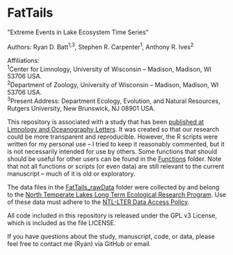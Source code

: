 FatTails
========

"Extreme Events in Lake Ecosystem Time Series"

Authors: Ryan D. Batt<sup>1,3</sup>, Stephen R. Carpenter<sup>1</sup>, Anthony R. Ives<sup>2</sup>

Affiliations:  
<sup>1</sup>Center for Limnology, University of Wisconsin – Madison, Madison, WI 53706 USA.  
<sup>2</sup>Department of Zoology, University of Wisconsin – Madison, Madison, WI 53706 USA.  
<sup>3</sup>Present Address: Department Ecology, Evolution, and Natural Resources, Rutgers University, New Brunswick, NJ 08901 USA.  

This repository is associated with a study that has been [published at Limnology and Oceanography Letters](http://onlinelibrary.wiley.com/doi/10.1002/lol2.10037/full). It was created so that our research could be more transparent and reproducible. However, the R scripts were written for my personal use – I tried to keep it reasonably commented, but it is not necessarily intended for use by others. Some functions that should should be useful for other users can be found in the [Functions](https://github.com/rBatt/FatTails/tree/master/Scripts/Functions) folder. Note that not all functions or scripts (or even data) are still relevant to the current manuscript – much of it is old or exploratory. 

The data files in the [FatTails_rawData](https://github.com/rBatt/FatTails/tree/master/FatTails_rawData) folder were collected by and belong to the [North Temperate Lakes Long Term Ecological Research Program](https://lter.limnology.wisc.edu/). Use of these data must adhere to the [NTL-LTER Data Access Policy](https://lter.limnology.wisc.edu/about/ntl-lter-data-access-policy). 

All code included in this repository is released under the GPL v3 License, which is included as the file LICENSE.

If you have questions about the study, manuscript, code, or data, please feel free to contact me (Ryan) via GitHub or email.
